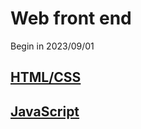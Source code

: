 # Web front end

Begin in 2023/09/01

## [HTML/CSS](HTML-CSS/HTML-CSS.md)

## [JavaScript](JavaScript/JavaScript.md)
